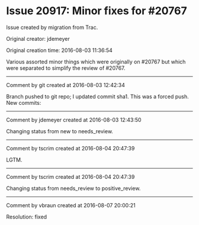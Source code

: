 # Issue 20917: Minor fixes for #20767

Issue created by migration from Trac.

Original creator: jdemeyer

Original creation time: 2016-08-03 11:36:54

Various assorted minor things which were originally on #20767 but which were separated to simplify the review of #20767.


---

Comment by git created at 2016-08-03 12:42:34

Branch pushed to git repo; I updated commit sha1. This was a forced push. New commits:


---

Comment by jdemeyer created at 2016-08-03 12:43:50

Changing status from new to needs_review.


---

Comment by tscrim created at 2016-08-04 20:47:39

LGTM.


---

Comment by tscrim created at 2016-08-04 20:47:39

Changing status from needs_review to positive_review.


---

Comment by vbraun created at 2016-08-07 20:00:21

Resolution: fixed
